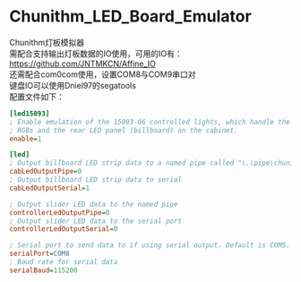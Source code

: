 # Chunithm_LED_Board_Emulator
Chunithm灯板模拟器\
需配合支持输出灯板数据的IO使用，可用的IO有：https://github.com/JNTMKCN/Affine_IO \
还需配合com0com使用，设置COM8与COM9串口对\
键盘IO可以使用Dniel97的segatools\
配置文件如下：
```ini
[led15093] 
; Enable emulation of the 15093-06 controlled lights, which handle the air tower
; RGBs and the rear LED panel (billboard) on the cabinet.
enable=1

[led]
; Output billboard LED strip data to a named pipe called "\.\pipe\chuni_led"
cabLedOutputPipe=0
; Output billboard LED strip data to serial
cabLedOutputSerial=1

; Output slider LED data to the named pipe
controllerLedOutputPipe=0
; Output slider LED data to the serial port
controllerLedOutputSerial=0

; Serial port to send data to if using serial output. Default is COM5.
serialPort=COM8
; Baud rate for serial data
serialBaud=115200
```
